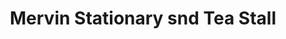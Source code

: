 ---
title: "Mervin Stationary snd Tea Stall"
url: /kollam/mervin-stationary-snd-tea-stall/
shop: Tee
---